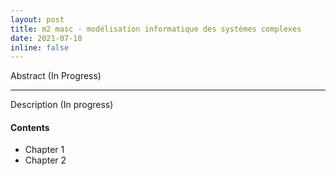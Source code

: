 ```yaml
---
layout: post
title: m2 masc - modélisation informatique des systèmes complexes
date: 2021-07-10
inline: false
---
```


Abstract (In Progress)

***

Description (In progress)

#### Contents
* Chapter 1
* Chapter 2 



